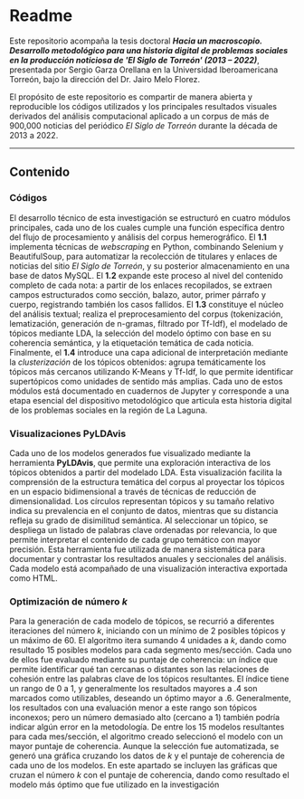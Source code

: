 # Readme

Este repositorio acompaña la tesis doctoral ***Hacia un macroscopio. Desarrollo metodológico para una historia digital de problemas sociales en la producción noticiosa de 'El Siglo de Torreón' (2013 – 2022)***, presentada por Sergio Garza Orellana en la Universidad Iberoamericana Torreón, bajo la dirección del Dr. Jairo Melo Florez. 

El propósito de este repositorio es compartir de manera abierta y reproducible los códigos utilizados y los principales resultados visuales derivados del análisis computacional aplicado a un corpus de más de 900,000 noticias del periódico *El Siglo de Torreón* durante la década de 2013 a 2022. 

---

## Contenido

### Códigos
El desarrollo técnico de esta investigación se estructuró en cuatro módulos principales, cada uno de los cuales cumple una función específica dentro del flujo de procesamiento y análisis del corpus hemerográfico. El **1.1** implementa técnicas de *webscraping* en Python, combinando Selenium y BeautifulSoup, para automatizar la recolección de titulares y enlaces de noticias del sitio *El Siglo de Torreón*, y su posterior almacenamiento en una base de datos MySQL. El **1.2** expande este proceso al nivel del contenido completo de cada nota: a partir de los enlaces recopilados, se extraen campos estructurados como sección, balazo, autor, primer párrafo y cuerpo, registrando también los casos fallidos. El **1.3** constituye el núcleo del análisis textual; realiza el preprocesamiento del corpus (tokenización, lematización, generación de n-gramas, filtrado por Tf-Idf), el modelado de tópicos mediante LDA, la selección del modelo óptimo con base en su coherencia semántica, y la etiquetación temática de cada noticia. Finalmente, el **1.4** introduce una capa adicional de interpretación mediante la *clusterización* de los tópicos obtenidos: agrupa temáticamente los tópicos más cercanos utilizando K-Means y Tf-Idf, lo que permite identificar supertópicos como unidades de sentido más amplias. Cada uno de estos módulos está documentado en cuadernos de Jupyter y corresponde a una etapa esencial del dispositivo metodológico que articula esta historia digital de los problemas sociales en la región de La Laguna.
### Visualizaciones PyLDAvis
Cada uno de los modelos generados fue visualizado mediante la herramienta **PyLDAvis**, que permite una exploración interactiva de los tópicos obtenidos a partir del modelado LDA. Esta visualización facilita la comprensión de la estructura temática del corpus al proyectar los tópicos en un espacio bidimensional a través de técnicas de reducción de dimensionalidad. Los círculos representan tópicos y su tamaño relativo indica su prevalencia en el conjunto de datos, mientras que su distancia refleja su grado de disimilitud semántica. Al seleccionar un tópico, se despliega un listado de palabras clave ordenadas por relevancia, lo que permite interpretar el contenido de cada grupo temático con mayor precisión. Esta herramienta fue utilizada de manera sistemática para documentar y contrastar los resultados anuales y seccionales del análisis. Cada modelo está acompañado de una visualización interactiva exportada como HTML. 

### Optimización de número *k*
Para la generación de cada modelo de tópicos, se recurrió a diferentes iteraciones del número *k*, iniciando con un mínimo de 2 posibles tópicos y un máximo de 60. El algoritmo itera sumando 4 unidades a *k*, dando como resultado 15 posibles modelos para cada segmento mes/sección. Cada uno de ellos fue evaluado mediante su puntaje de coherencia: un índice que permite identificar qué tan cercanas o distantes son las relaciones de cohesión entre las palabras clave de los tópicos resultantes. El índice tiene un rango de 0 a 1, y generalmente los resultados mayores a .4 son marcados como utilizables, deseando un óptimo mayor a .6. Generalmente, los resultados con una evaluación menor a este rango son tópicos inconexos; pero un número demasiado alto (cercano a 1) también podría indicar algún error en la metodología. De entre los 15 modelos resultantes para cada mes/sección, el algoritmo creado seleccionó el modelo con un mayor puntaje de coherencia. Aunque la selección fue automatizada, se generó una gráfica cruzando los datos de *k* y el puntaje de coherencia de cada uno de los modelos. En este apartado se incluyen las gráficas que cruzan el número *k* con el puntaje de coherencia, dando como resultado el modelo más óptimo que fue utilizado en la investigación